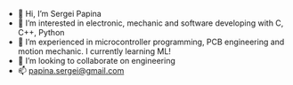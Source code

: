 - 👋 Hi, I’m Sergei Papina
- 👀 I’m interested in electronic, mechanic and software developing with C, C++, Python
- 🌱 I’m experienced in microcontroller programming, PCB engineering and motion mechanic. I currently learning ML!
- 💞️ I’m looking to collaborate on engineering
- 📫 papina.sergei@gmail.com

<!---
SergeiPapina/SergeiPapina is a ✨ special ✨ repository because its `README.md` (this file) appears on your GitHub profile.
You can click the Preview link to take a look at your changes.
--->
